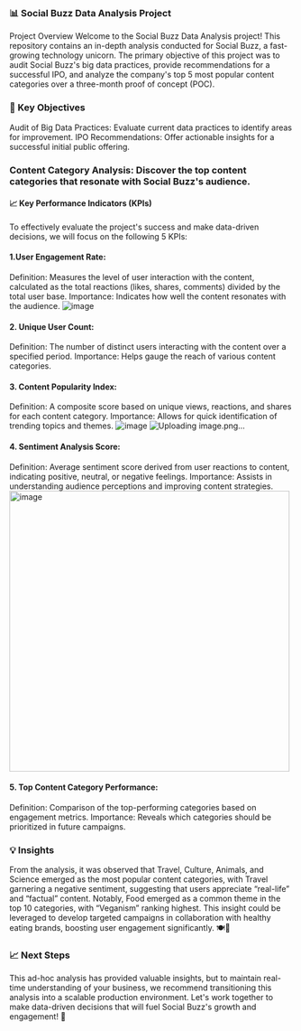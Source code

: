 ### 📊 Social Buzz Data Analysis Project
Project Overview
Welcome to the Social Buzz Data Analysis project! This repository contains an in-depth analysis conducted for Social Buzz, a fast-growing technology unicorn. The primary objective of this project was to audit Social Buzz's big data practices, provide recommendations for a successful IPO, and analyze the company's top 5 most popular content categories over a three-month proof of concept (POC).

### 🎯 Key Objectives
Audit of Big Data Practices: Evaluate current data practices to identify areas for improvement.
IPO Recommendations: Offer actionable insights for a successful initial public offering.
### Content Category Analysis: Discover the top content categories that resonate with Social Buzz's audience.
#### 📈 Key Performance Indicators (KPIs)
To effectively evaluate the project's success and make data-driven decisions, we will focus on the following 5 KPIs:

#### 1.User Engagement Rate:
Definition: Measures the level of user interaction with the content, calculated as the total reactions (likes, shares, comments) divided by the total user base.
Importance: Indicates how well the content resonates with the audience.
![image](https://github.com/user-attachments/assets/fd13af51-03d1-4a31-8d54-fd152634836b)


#### 2. Unique User Count:
Definition: The number of distinct users interacting with the content over a specified period.
Importance: Helps gauge the reach of various content categories.

#### 3. Content Popularity Index:
Definition: A composite score based on unique views, reactions, and shares for each content category.
Importance: Allows for quick identification of trending topics and themes.
![image](https://github.com/user-attachments/assets/a8377cec-48bf-414c-8940-d989cc4e35fa)
![Uploading image.png…]()

#### 4. Sentiment Analysis Score:
Definition: Average sentiment score derived from user reactions to content, indicating positive, neutral, or negative feelings.
Importance: Assists in understanding audience perceptions and improving content strategies.
<img width="497" alt="image" src="https://github.com/user-attachments/assets/ca577cfa-c014-493d-9d9e-43c40b16c67a">


#### 5. Top Content Category Performance:
Definition: Comparison of the top-performing categories based on engagement metrics.
Importance: Reveals which categories should be prioritized in future campaigns.

### 💡 Insights
From the analysis, it was observed that Travel, Culture, Animals, and Science emerged as the most popular content categories, with Travel garnering a negative sentiment, suggesting that users appreciate “real-life” and “factual” content. Notably, Food emerged as a common theme in the top 10 categories, with “Veganism” ranking highest. This insight could be leveraged to develop targeted campaigns in collaboration with healthy eating brands, boosting user engagement significantly. 🍽️🌱

### 📈 Next Steps
This ad-hoc analysis has provided valuable insights, but to maintain real-time understanding of your business, we recommend transitioning this analysis into a scalable production environment. Let's work together to make data-driven decisions that will fuel Social Buzz's growth and engagement! 🚀

